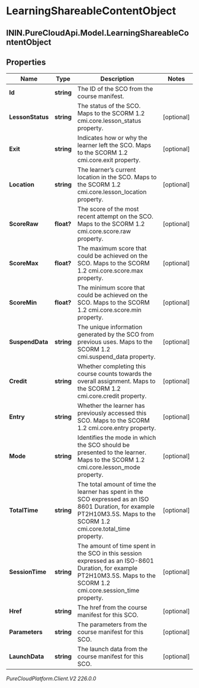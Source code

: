# LearningShareableContentObject

## ININ.PureCloudApi.Model.LearningShareableContentObject

## Properties

|Name | Type | Description | Notes|
|------------ | ------------- | ------------- | -------------|
| **Id** | **string** | The ID of the SCO from the course manifest. | |
| **LessonStatus** | **string** | The status of the SCO. Maps to the SCORM 1.2 cmi.core.lesson_status property. | [optional] |
| **Exit** | **string** | Indicates how or why the learner left the SCO. Maps to the SCORM 1.2 cmi.core.exit property. | [optional] |
| **Location** | **string** | The learner’s current location in the SCO. Maps to the SCORM 1.2 cmi.core.lesson_location property. | [optional] |
| **ScoreRaw** | **float?** | The score of the most recent attempt on the SCO. Maps to the SCORM 1.2 cmi.core.score.raw property. | [optional] |
| **ScoreMax** | **float?** | The maximum score that could be achieved on the SCO. Maps to the SCORM 1.2 cmi.core.score.max property. | [optional] |
| **ScoreMin** | **float?** | The minimum score that could be achieved on the SCO. Maps to the SCORM 1.2 cmi.core.score.min property. | [optional] |
| **SuspendData** | **string** | The unique information generated by the SCO from previous uses. Maps to the SCORM 1.2 cmi.suspend_data property. | [optional] |
| **Credit** | **string** | Whether completing this course counts towards the overall assignment. Maps to the SCORM 1.2 cmi.core.credit property. | [optional] |
| **Entry** | **string** | Whether the learner has previously accessed this SCO. Maps to the SCORM 1.2 cmi.core.entry property. | [optional] |
| **Mode** | **string** | Identifies the mode in which the SCO should be presented to the learner. Maps to the SCORM 1.2 cmi.core.lesson_mode property. | [optional] |
| **TotalTime** | **string** | The total amount of time the learner has spent in the SCO expressed as an ISO 8601 Duration, for example PT2H10M3.5S. Maps to the SCORM 1.2 cmi.core.total_time property. | [optional] |
| **SessionTime** | **string** | The amount of time spent in the SCO in this session expressed as an ISO-8601 Duration, for example PT2H10M3.5S. Maps to the SCORM 1.2 cmi.core.session_time property. | [optional] |
| **Href** | **string** | The href from the course manifest for this SCO. | [optional] |
| **Parameters** | **string** | The parameters from the course manifest for this SCO. | [optional] |
| **LaunchData** | **string** | The launch data from the course manifest for this SCO. | [optional] |



_PureCloudPlatform.Client.V2 226.0.0_

